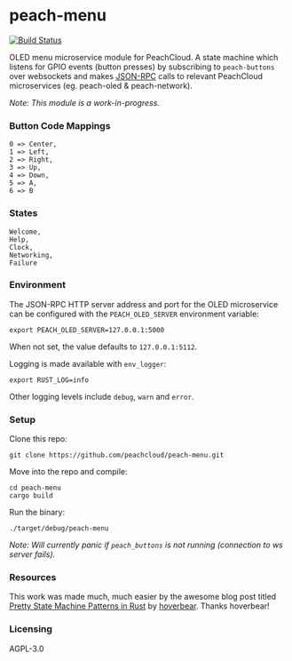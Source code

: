 # peach-menu

[![Build Status](https://travis-ci.com/peachcloud/peach-menu.svg?branch=master)](https://travis-ci.com/peachcloud/peach-menu)

OLED menu microservice module for PeachCloud. A state machine which listens for GPIO events (button presses) by subscribing to `peach-buttons` over websockets and makes [JSON-RPC](https://www.jsonrpc.org/specification) calls to relevant PeachCloud microservices (eg. peach-oled & peach-network).

_Note: This module is a work-in-progress._

### Button Code Mappings

```
0 => Center,  
1 => Left,  
2 => Right,  
3 => Up,  
4 => Down,  
5 => A,  
6 => B
```

### States

```
Welcome,  
Help,  
Clock,  
Networking,  
Failure
```

### Environment

The JSON-RPC HTTP server address and port for the OLED microservice can be configured with the `PEACH_OLED_SERVER` environment variable:

`export PEACH_OLED_SERVER=127.0.0.1:5000`

When not set, the value defaults to `127.0.0.1:5112`.

Logging is made available with `env_logger`:

`export RUST_LOG=info`

Other logging levels include `debug`, `warn` and `error`.

### Setup

Clone this repo:

`git clone https://github.com/peachcloud/peach-menu.git`

Move into the repo and compile:

`cd peach-menu`  
`cargo build`

Run the binary:

`./target/debug/peach-menu`

_Note: Will currently panic if `peach_buttons` is not running (connection to ws server fails)._

### Resources

This work was made much, much easier by the awesome blog post titled [Pretty State Machine Patterns in Rust](https://hoverbear.org/2016/10/12/rust-state-machine-pattern/) by [hoverbear](https://hoverbear.org/about/). Thanks hoverbear!

### Licensing

AGPL-3.0

